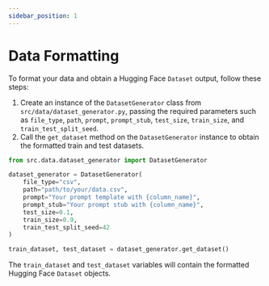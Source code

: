 ```yaml
---
sidebar_position: 1
---
```


# Data Formatting

To format your data and obtain a Hugging Face `Dataset` output, follow these steps:

1. Create an instance of the `DatasetGenerator` class from `src/data/dataset_generator.py`, passing the required parameters such as `file_type`, `path`, `prompt`, `prompt_stub`, `test_size`, `train_size`, and `train_test_split_seed`.
2. Call the `get_dataset` method on the `DatasetGenerator` instance to obtain the formatted train and test datasets.

```python title="Example"
from src.data.dataset_generator import DatasetGenerator

dataset_generator = DatasetGenerator(
    file_type="csv",
    path="path/to/your/data.csv",
    prompt="Your prompt template with {column_name}",
    prompt_stub="Your prompt stub with {column_name}",
    test_size=0.1,
    train_size=0.9,
    train_test_split_seed=42
)

train_dataset, test_dataset = dataset_generator.get_dataset()
```

The `train_dataset` and `test_dataset` variables will contain the formatted Hugging Face `Dataset` objects.
